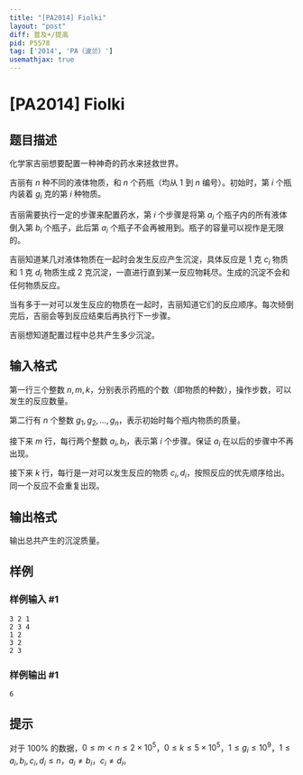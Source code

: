 ```yaml
---
title: "[PA2014] Fiolki"
layout: "post"
diff: 普及+/提高
pid: P5578
tag: ['2014', 'PA（波兰）']
usemathjax: true
---
```


# [PA2014] Fiolki
## 题目描述

化学家吉丽想要配置一种神奇的药水来拯救世界。

吉丽有 $n$ 种不同的液体物质，和 $n$ 个药瓶（均从 $1$ 到 $n$ 编号）。初始时，第 $i$ 个瓶内装着 $g_i$ 克的第 $i$ 种物质。

吉丽需要执行一定的步骤来配置药水，第 $i$ 个步骤是将第 $a_i$ 个瓶子内的所有液体倒入第 $b_i$ 个瓶子，此后第 $a_i$ 个瓶子不会再被用到。瓶子的容量可以视作是无限的。

吉丽知道某几对液体物质在一起时会发生反应产生沉淀，具体反应是 $1$ 克 $c_i$ 物质和 $1$ 克 $d_i$ 物质生成 $2$ 克沉淀，一直进行直到某一反应物耗尽。生成的沉淀不会和任何物质反应。

当有多于一对可以发生反应的物质在一起时，吉丽知道它们的反应顺序。每次倾倒完后，吉丽会等到反应结束后再执行下一步骤。

吉丽想知道配置过程中总共产生多少沉淀。
## 输入格式

第一行三个整数 $n,m,k$，分别表示药瓶的个数（即物质的种数），操作步数，可以发生的反应数量。

第二行有 $n$ 个整数 $g_1,g_2,…,g_n$，表示初始时每个瓶内物质的质量。

接下来 $m$ 行，每行两个整数 $a_i,b_i$，表示第 $i$ 个步骤。保证 $a_i$ 在以后的步骤中不再出现。

接下来 $k$ 行，每行是一对可以发生反应的物质 $c_i,d_i$，按照反应的优先顺序给出。同一个反应不会重复出现。
## 输出格式

输出总共产生的沉淀质量。
## 样例

### 样例输入 #1
```
3 2 1
2 3 4
1 2
3 2
2 3
```
### 样例输出 #1
```
6
```
## 提示

对于 $100\%$ 的数据，$0\le m<n\le 2\times 10^5$，$0\le k\le 5\times 10^5$，$1\le g_i\le 10^9$，$1\le a_i,b_i,c_i,d_i\le n$，$a_i\ne b_i$，$c_i\ne d_i$。
